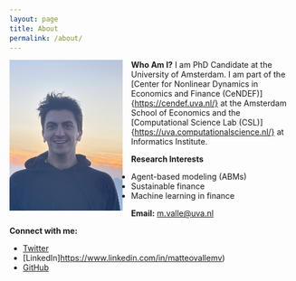 ```yaml
---
layout: page
title: About
permalink: /about/
---
```


<img src="profile2.png" align="left" width="200" style="margin-right: 15px;"/>

**Who Am I?**
I am PhD Candidate at the University of Amsterdam. I am part of the [Center for Nonlinear Dynamics in Economics and Finance (CeNDEF)]{https://cendef.uva.nl/} at the Amsterdam School of Economics and the [Computational Science Lab (CSL)]{https://uva.computationalscience.nl/} at Informatics Institute.


**Research Interests**
- Agent-based modeling (ABMs)
- Sustainable finance
- Machine learning in finance

**Email:** [m.valle@uva.nl](mailto:m.valle@uva.nl)


**Connect with me:**
- [Twitter](https://x.com/mttvalle)
- [LinkedIn]https://www.linkedin.com/in/matteovallemv)
- [GitHub](https://github.com/vallematteo)